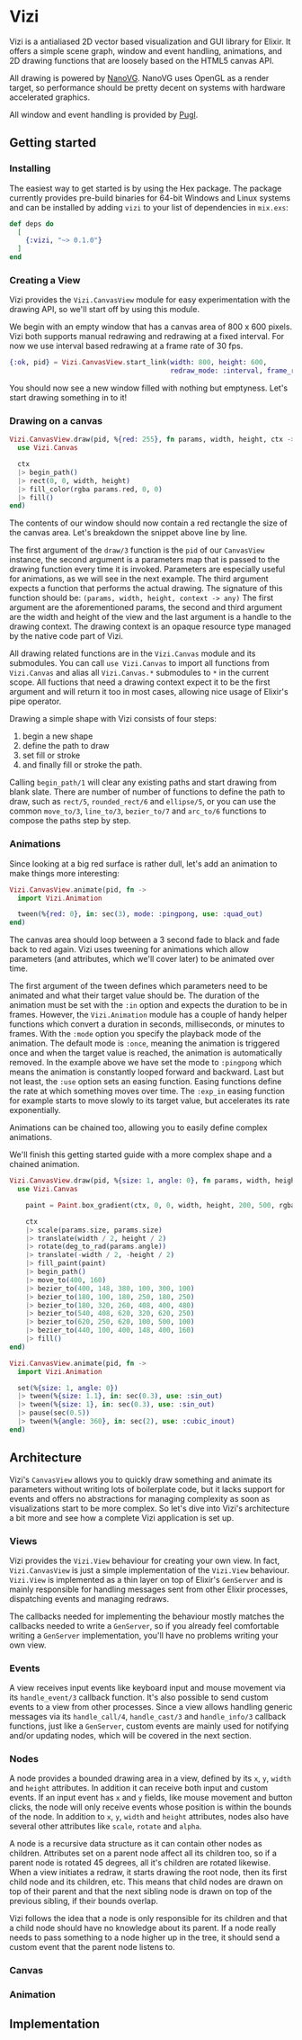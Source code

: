 # Vizi

Vizi is a antialiased 2D vector based visualization and GUI library for Elixir. It offers a simple
scene graph, window and event handling, animations, and 2D drawing functions that are loosely based on the HTML5 canvas
API.

All drawing is powered by [NanoVG](https://github.com/memononen/nanovg). NanoVG uses OpenGL as a render
target, so performance should be pretty decent on systems with hardware accelerated graphics.

All window and event handling is provided by [Pugl](https://github.com/drobilla/pugl).


## Getting started


### Installing

The easiest way to get started is by using the Hex package. The package currently provides pre-build binaries
for 64-bit Windows and Linux systems and can be installed by adding `vizi` to your list of dependencies
in `mix.exs`:

```elixir
def deps do
  [
    {:vizi, "~> 0.1.0"}
  ]
end
```


### Creating a View

Vizi provides the `Vizi.CanvasView` module for easy experimentation with the drawing API, so we'll
start off by using this module.

We begin with an empty window that has a canvas area of 800 x 600 pixels. Vizi both
supports manual redrawing and redrawing at a fixed interval. For now we use interval
based redrawing at a frame rate of 30 fps.
```elixir
{:ok, pid} = Vizi.CanvasView.start_link(width: 800, height: 600,
                                        redraw_mode: :interval, frame_rate: 30)
```

You should now see a new window filled with nothing but emptyness. Let's start drawing something in to it!


### Drawing on a canvas

```elixir
Vizi.CanvasView.draw(pid, %{red: 255}, fn params, width, height, ctx ->
  use Vizi.Canvas

  ctx
  |> begin_path()
  |> rect(0, 0, width, height)
  |> fill_color(rgba params.red, 0, 0)
  |> fill()
end)
```

The contents of our window should now contain a red rectangle the size of the canvas area. Let's breakdown
the snippet above line by line.

The first argument of the `draw/3` function is the `pid` of our `CanvasView` instance, the second
argument is a parameters map that is passed to the drawing function every time it is invoked. Parameters are
especially useful for animations, as we will see in the next example. The third argument expects a function that performs
the actual drawing. The signature of this function should be: `(params, width, height, context -> any)`
The first argument are the aforementioned params, the second and third argument are the width and height of
the view and the last argument is a handle to the drawing context. The drawing context is an opaque
resource type managed by the native code part of Vizi.

All drawing related functions are in the `Vizi.Canvas` module and its submodules. You can call
`use Vizi.Canvas` to import all functions from `Vizi.Canvas` and alias all `Vizi.Canvas.*`
submodules to `*` in the current scope. All fuctions that need a drawing context expect it to be
the first argument and will return it too in most cases, allowing nice usage of Elixir's pipe operator.

Drawing a simple shape with Vizi consists of four steps:

1. begin a new shape
2. define the path to draw
3. set fill or stroke
4. and finally fill or stroke the path.

Calling `begin_path/1` will clear any existing paths and start drawing from blank slate. There are number of number of
functions to define the path to draw, such as `rect/5`, `rounded_rect/6` and `ellipse/5`, or you can use the common
`move_to/3`, `line_to/3`, `bezier_to/7` and `arc_to/6` functions to compose the paths step by step.


### Animations

Since looking at a big red surface is rather dull, let's add an animation to make things more interesting:

```elixir
Vizi.CanvasView.animate(pid, fn ->
  import Vizi.Animation

  tween(%{red: 0}, in: sec(3), mode: :pingpong, use: :quad_out)
end)
```

The canvas area should loop between a 3 second fade to black and fade back to red again.
Vizi uses tweening for animations which allow parameters (and attributes, which we'll cover later) to be
animated over time.

The first argument of the tween defines which parameters need to be animated and what their target value should be.
The duration of the animation must be set with the `:in` option and expects the duration to be in frames. However, the `Vizi.Animation`
module has a couple of handy helper functions which convert a duration in seconds, milliseconds, or minutes to frames. With the `:mode`
option you specify the playback mode of the animation. The default mode is `:once`, meaning the animation is triggered once and when the
target value is reached, the animation is automatically removed. In the example above we have set the mode to `:pingpong` which means
the animation is constantly looped forward and backward. Last but not least, the `:use` option sets an easing function. Easing
functions define the rate at which something moves over time. The `:exp_in` easing function for example starts to move slowly to its target
value, but accelerates its rate exponentially.

Animations can be chained too, allowing you to easily define complex animations.

We'll finish this getting started guide with a more complex shape and a chained animation.

```elixir
Vizi.CanvasView.draw(pid, %{size: 1, angle: 0}, fn params, width, height, ctx ->
  use Vizi.Canvas

    paint = Paint.box_gradient(ctx, 0, 0, width, height, 200, 500, rgba(255, 0, 0), rgba(255, 255, 255))

    ctx
    |> scale(params.size, params.size)
    |> translate(width / 2, height / 2)
    |> rotate(deg_to_rad(params.angle))
    |> translate(-width / 2, -height / 2)
    |> fill_paint(paint)
    |> begin_path()
    |> move_to(400, 160)
    |> bezier_to(400, 148, 380, 100, 300, 100)
    |> bezier_to(180, 100, 180, 250, 180, 250)
    |> bezier_to(180, 320, 260, 408, 400, 480)
    |> bezier_to(540, 408, 620, 320, 620, 250)
    |> bezier_to(620, 250, 620, 100, 500, 100)
    |> bezier_to(440, 100, 400, 148, 400, 160)
    |> fill()
end)

Vizi.CanvasView.animate(pid, fn ->
  import Vizi.Animation

  set(%{size: 1, angle: 0})
  |> tween(%{size: 1.1}, in: sec(0.3), use: :sin_out)
  |> tween(%{size: 1}, in: sec(0.3), use: :sin_out)
  |> pause(sec(0.5))
  |> tween(%{angle: 360}, in: sec(2), use: :cubic_inout)
end)
```


## Architecture

Vizi's `CanvasView` allows you to quickly draw something and animate its parameters without writing lots of boilerplate code, but it
lacks support for events and offers no abstractions for managing complexity as soon as visualizations start to be more complex.
So let's dive into Vizi's architecture a bit more and see how a complete Vizi application is set up.


### Views

Vizi provides the `Vizi.View` behaviour for creating your own view. In fact, `Vizi.CanvasView` is just a simple implementation of
the `Vizi.View` behaviour. `Vizi.View` is implemented as a thin layer on top of Elixir's `GenServer` and is mainly responsible for handling
messages sent from other Elixir processes, dispatching events and managing redraws.

The callbacks needed for implementing the behaviour mostly matches the callbacks needed to write a `GenServer`, so if you already feel
comfortable writing a `GenServer` implementation, you'll have no problems writing your own view.


### Events

A view receives input events like keyboard input and mouse movement via its `handle_event/3` callback function. It's also possible to send
custom events to a view from other processes. Since a view allows handling generic messages via its `handle_call/4`, `handle_cast/3` and
`handle_info/3` callback functions, just like a `GenServer`, custom events are mainly used for notifying and/or updating nodes,
which will be covered in the next section.


### Nodes

A node provides a bounded drawing area in a view, defined by its `x`, `y`, `width` and `height` attributes. In addition it can receive both input and custom events. If an input event has `x` and `y` fields, like mouse movement and button clicks, the node will only receive events whose position is within the
bounds of the node. In addition to `x`, `y`, `width` and `height` attributes, nodes also have several other attributes like `scale`, `rotate` and `alpha`.

A node is a recursive data structure as it can contain other nodes as children. Attributes set on a parent node affect all its children too, so if a parent
node is rotated 45 degrees, all it's children are rotated likewise. When a view initiates a redraw, it starts drawing the root node, then its first child
node and its children, etc. This means that child nodes are drawn on top of their parent and that the next sibling node is drawn on top of the previous sibling, if their bounds overlap.

Vizi follows the idea that a node is only responsible for its children and that a child node should have no knowledge about its parent. If a node really needs to pass something to a node higher up in the tree, it should send a custom event that the parent node listens to.

### Canvas


### Animation


## Implementation

